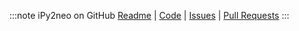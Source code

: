 :::note iPy2neo on GitHub
[Readme](https://github.com/py2neo-org/ipy2neo/blob/master/README.md) | [Code](https://github.com/py2neo-org/ipy2neo) | [Issues](https://github.com/py2neo-org/ipy2neo/issues) | [Pull Requests](https://github.com/py2neo-org/ipy2neo/pulls) 
:::